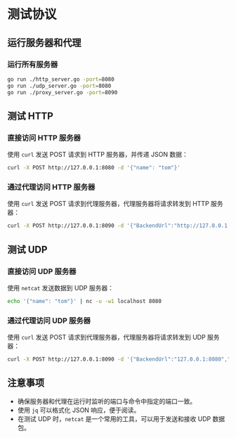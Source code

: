 # 测试协议

## 运行服务器和代理

### 运行所有服务器
```bash
go run ./http_server.go -port=8080
go run ./udp_server.go -port=8080
go run ./proxy_server.go -port=8090
```

## 测试 HTTP

### 直接访问 HTTP 服务器
使用 `curl` 发送 POST 请求到 HTTP 服务器，并传递 JSON 数据：
```bash
curl -X POST http://127.0.0.1:8080 -d '{"name": "tom"}'
```

### 通过代理访问 HTTP 服务器
使用 `curl` 发送 POST 请求到代理服务器，代理服务器将请求转发到 HTTP 服务器：
```bash
curl -X POST http://127.0.0.1:8090 -d '{"BackendUrl":"http://127.0.0.1:8080","Timeout":5,"ForwardType":"http", "EchoData":"Hello, HTTP!"}' | jq .
```

## 测试 UDP

### 直接访问 UDP 服务器
使用 `netcat` 发送数据到 UDP 服务器：
```bash
echo '{"name": "tom"}' | nc -u -w1 localhost 8080
```

### 通过代理访问 UDP 服务器
使用 `curl` 发送 POST 请求到代理服务器，代理服务器将请求转发到 UDP 服务器：
```bash
curl -X POST http://127.0.0.1:8090 -d '{"BackendUrl":"127.0.0.1:8080","Timeout":5,"ForwardType":"udp", "EchoData":"Hello, UDP!"}' | jq .
```

## 注意事项

- 确保服务器和代理在运行时监听的端口与命令中指定的端口一致。
- 使用 `jq` 可以格式化 JSON 响应，便于阅读。
- 在测试 UDP 时，`netcat` 是一个常用的工具，可以用于发送和接收 UDP 数据包。
